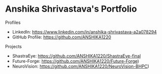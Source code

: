 # Anshika Shrivastava's Portfolio

 Profiles
- LinkedIn: https://www.linkedin.com/in/anshika-shrivastava-a2a078294
- GitHub Profile: https://github.com/ANSHIKA1220

 Projects
- ShastraEye: https://github.com/ANSHIKA1220/ShastraEye-final
- Future-Forge: https://github.com/ANSHIKA1220/Future-Forge)
- NeuroVision: https://github.com/ANSHIKA1220/NeuroVision-BHPC)

